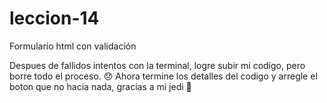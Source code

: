 # leccion-14
Formulario html con validación


Despues de fallidos intentos con la terminal, logre subir mi codigo, pero borre todo el proceso. :disappointed:
Ahora termine los detalles del codigo y arregle el boton que no hacia nada, gracias a mi jedi :raised_hands:
